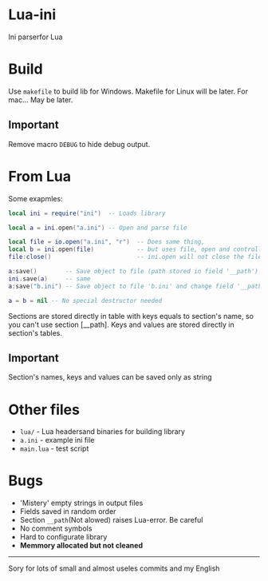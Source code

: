 # Lua-ini
Ini parserfor Lua

# Build
Use `makefile` to build lib for Windows.
Makefile for Linux will be later.
For mac... May be later.

## Important
Remove macro `DEBUG` to hide debug output.

# From Lua
Some exapmles:
```Lua
local ini = require("ini")  -- Loads library

local a = ini.open("a.ini") -- Open and parse file

local file = io.open("a.ini", "r")  -- Does same thing,
local b = ini.open(file)            -- but uses file, open and controlled by Lua
file:close()                        -- ini.open will not close the file from Lua

a:save()        -- Save object to file (path stored in field '__path')
ini.save(a)     -- same
a:save("b.ini") -- Save object to file 'b.ini' and change field '__path'

a = b = nil -- No special destructor needed
```

Sections are stored directly in table with keys equals to section's name, so you can't use section \[__path\].
Keys and values are stored directly in section's tables.

## Important
Section's names, keys and values can be saved only as string

# Other files
- `lua/` - Lua headersand binaries for building library
- `a.ini` - example ini file
- `main.lua` - test script

# Bugs
- 'Mistery' empty strings in output files
- Fields saved in random order
- Section `__path`(Not alowed) raises Lua-error. Be careful
- No comment symbols
- Hard to configurate library
- <b>Memmory allocated but not cleaned</b>

<hr>
Sory for lots of small and almost useles commits and my English